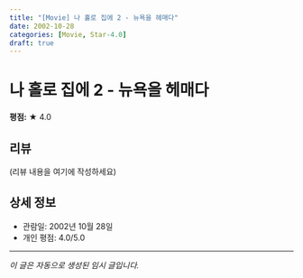 ```yaml
---
title: "[Movie] 나 홀로 집에 2 - 뉴욕을 헤매다"
date: 2002-10-28
categories: [Movie, Star-4.0]
draft: true
---
```


# 나 홀로 집에 2 - 뉴욕을 헤매다

**평점:** ★ 4.0

## 리뷰

(리뷰 내용을 여기에 작성하세요)

## 상세 정보

- 관람일: 2002년 10월 28일
- 개인 평점: 4.0/5.0

---

*이 글은 자동으로 생성된 임시 글입니다.*
